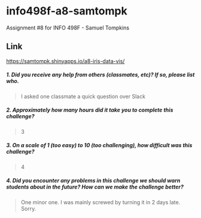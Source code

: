 # info498f-a8-samtompk
Assignment #8 for INFO 498F - Samuel Tompkins

## Link
https://samtompk.shinyapps.io/a8-iris-data-vis/

##### 1. Did you receive any help from others (classmates, etc)? If so, please list who.

> I asked one classmate a quick question over Slack

##### 2. Approximately how many hours did it take you to complete this challenge?

> 3

##### 3. On a scale of 1 (too easy) to 10 (too challenging), how difficult was this challenge?

> 4

##### 4. Did you encounter any problems in this challenge we should warn students about in the future? How can we make the challenge better?

> One minor one. I was mainly screwed by turning it in 2 days late. Sorry. 